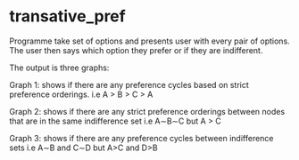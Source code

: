 # transative_pref

Programme take set of options and presents user with every pair of options. The user then says which option they prefer or if they are indifferent.

The output is three graphs:

Graph 1: shows if there are any preference cycles based on strict preference orderings. 
i.e A > B > C > A

Graph 2: shows if there are any strict preference orderings between nodes that are in the same indifference set
i.e A∼B∼C but A > C

Graph 3: shows if there are any preference cycles between indifference sets
i.e A∼B and C∼D but A>C and D>B



